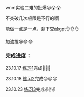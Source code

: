 wnm实验二难的批爆😵😵😵

不突破几次极限是不行的啊

能做一点是一点，剩下交给gpt👌👌👌

加油捏😎😎😎

### 完成进度：
23.10.17 [练习1](https://github.com/litterqi/operating-system/blob/%E5%AE%9E%E9%AA%8C/%E5%AE%9E%E9%AA%8C%E4%BA%8C%20%E5%86%85%E5%AD%98%E7%AE%A1%E7%90%86/%E7%BB%83%E4%B9%A01.md)完成🎉🎉🎉

23.10.18 [练习2](https://github.com/litterqi/operating-system/blob/%E5%AE%9E%E9%AA%8C/%E5%AE%9E%E9%AA%8C%E4%BA%8C%20%E5%86%85%E5%AD%98%E7%AE%A1%E7%90%86/%E7%BB%83%E4%B9%A02.md)完成😍😍😍

23.10.23 [练习3](https://github.com/litterqi/operating-system/blob/%E5%AE%9E%E9%AA%8C/%E5%AE%9E%E9%AA%8C%E4%BA%8C%20%E5%86%85%E5%AD%98%E7%AE%A1%E7%90%86/%E7%BB%83%E4%B9%A03.md)完成✌️✌️✌️
